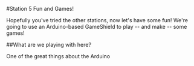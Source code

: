 #Station 5 Fun and Games!

Hopefully you've tried the other stations, now let's have some fun! We're going to use an Arduino-based GameShield to play -- and make -- some games!

##What are we playing with here?

One of the great things about the Arduino
